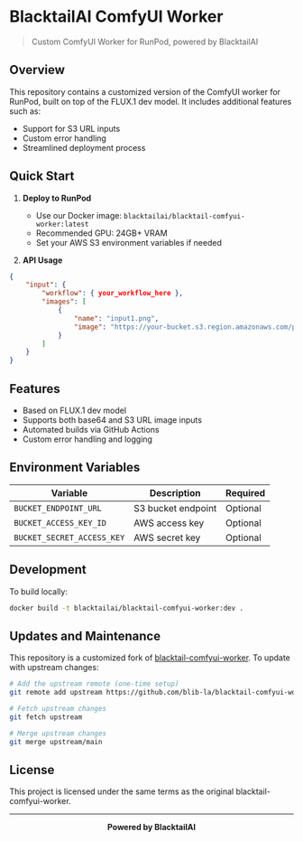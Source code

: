 # BlacktailAI ComfyUI Worker

> Custom ComfyUI Worker for RunPod, powered by BlacktailAI

## Overview

This repository contains a customized version of the ComfyUI worker for RunPod, built on top of the FLUX.1 dev model. It includes additional features such as:

- Support for S3 URL inputs
- Custom error handling
- Streamlined deployment process

## Quick Start

1. **Deploy to RunPod**

   - Use our Docker image: `blacktailai/blacktail-comfyui-worker:latest`
   - Recommended GPU: 24GB+ VRAM
   - Set your AWS S3 environment variables if needed

2. **API Usage**

```json
{
    "input": {
        "workflow": { your_workflow_here },
        "images": [
            {
                "name": "input1.png",
                "image": "https://your-bucket.s3.region.amazonaws.com/path/to/image.png"
            }
        ]
    }
}
```

## Features

- Based on FLUX.1 dev model
- Supports both base64 and S3 URL image inputs
- Automated builds via GitHub Actions
- Custom error handling and logging

## Environment Variables

| Variable                   | Description        | Required |
| -------------------------- | ------------------ | -------- |
| `BUCKET_ENDPOINT_URL`      | S3 bucket endpoint | Optional |
| `BUCKET_ACCESS_KEY_ID`     | AWS access key     | Optional |
| `BUCKET_SECRET_ACCESS_KEY` | AWS secret key     | Optional |

## Development

To build locally:

```bash
docker build -t blacktailai/blacktail-comfyui-worker:dev .
```

## Updates and Maintenance

This repository is a customized fork of [blacktail-comfyui-worker](https://github.com/blib-la/blacktail-comfyui-worker). To update with upstream changes:

```bash
# Add the upstream remote (one-time setup)
git remote add upstream https://github.com/blib-la/blacktail-comfyui-worker.git

# Fetch upstream changes
git fetch upstream

# Merge upstream changes
git merge upstream/main
```

## License

This project is licensed under the same terms as the original blacktail-comfyui-worker.

---

<p align="center">
  <strong>Powered by BlacktailAI</strong>
</p>
